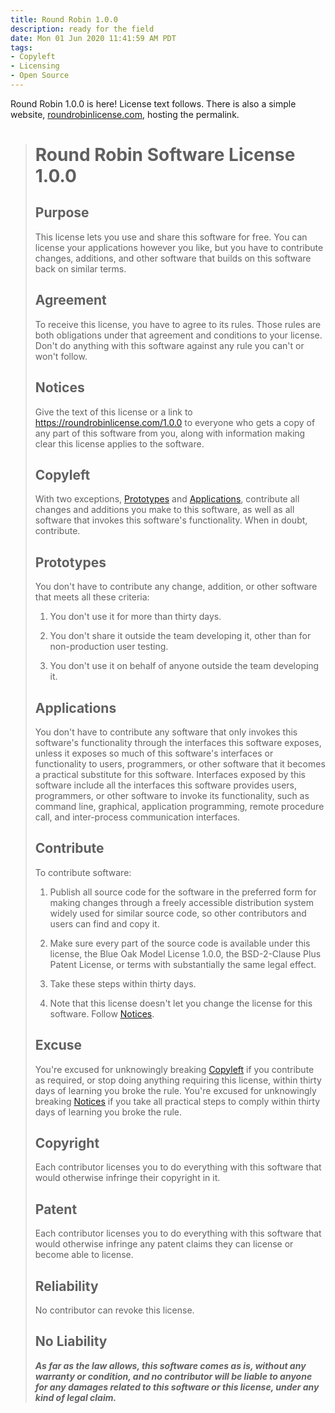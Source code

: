 ```yaml
---
title: Round Robin 1.0.0
description: ready for the field
date: Mon 01 Jun 2020 11:41:59 AM PDT
tags:
- Copyleft
- Licensing
- Open Source
---
```


Round Robin 1.0.0 is here!  License text follows.  There is also a simple website, [roundrobinlicense.com](https://roundrobinlicense.com), hosting the permalink.

> # Round Robin Software License 1.0.0
>
> ## Purpose
>
> This license lets you use and share this software for free. You
> can license your applications however you like, but you have
> to contribute changes, additions, and other software that
> builds on this software back on similar terms.
>
> ## Agreement
>
> To receive this license, you have to agree to its rules. Those
> rules are both obligations under that agreement and conditions
> to your license. Don't do anything with this software against
> any rule you can't or won't follow.
>
> ## Notices
>
> Give the text of this license or a link to
> <https://roundrobinlicense.com/1.0.0> to everyone who gets
> a copy of any part of this software from you, along with
> information making clear this license applies to the software.
>
> ## Copyleft
>
> With two exceptions, [Prototypes](#prototypes) and
> [Applications](#applications), contribute all changes and
> additions you make to this software, as well as all software
> that invokes this software's functionality. When in doubt,
> contribute.
>
> ## Prototypes
>
> You don't have to contribute any change, addition, or other
> software that meets all these criteria:
>
> 1. You don't use it for more than thirty days.
>
> 2. You don't share it outside the team developing it, other
> than for non-production user testing.
>
> 3. You don't use it on behalf of anyone outside the team
> developing it.
>
> ## Applications
>
> You don't have to contribute any software that only invokes
> this software's functionality through the interfaces this
> software exposes, unless it exposes so much of this software's
> interfaces or functionality to users, programmers, or other
> software that it becomes a practical substitute for this
> software. Interfaces exposed by this software include all the
> interfaces this software provides users, programmers, or other
> software to invoke its functionality, such as command line,
> graphical, application programming, remote procedure call,
> and inter-process communication interfaces.
>
> ## Contribute
>
> To contribute software:
>
> 1. Publish all source code for the software in the preferred
> form for making changes through a freely accessible
> distribution system widely used for similar source code,
> so other contributors and users can find and copy it.
>
> 2. Make sure every part of the source code is available
> under this license, the Blue Oak Model License 1.0.0, the
> BSD-2-Clause Plus Patent License, or terms with substantially
> the same legal effect.
>
> 3. Take these steps within thirty days.
>
> 4. Note that this license doesn't let you change the license
> for this software. Follow [Notices](#notices).
>
> ## Excuse
>
> You're excused for unknowingly breaking [Copyleft](#copyleft)
> if you contribute as required, or stop doing anything
> requiring this license, within thirty days of learning
> you broke the rule. You're excused for unknowingly breaking
> [Notices](#notices) if you take all practical steps to comply
> within thirty days of learning you broke the rule.
>
> ## Copyright
>
> Each contributor licenses you to do everything with this
> software that would otherwise infringe their copyright in it.
>
> ## Patent
>
> Each contributor licenses you to do everything with this
> software that would otherwise infringe any patent claims they
> can license or become able to license.
>
> ## Reliability
>
> No contributor can revoke this license.
>
> ## No Liability
>
> ***As far as the law allows, this software comes as is,
> without any warranty or condition, and no contributor will
> be liable to anyone for any damages related to this software
> or this license, under any kind of legal claim.***
